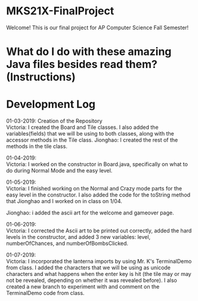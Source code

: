 # MKS21X-FinalProject
Welcome! This is our final project for AP Computer Science Fall Semester!

# What do I do with these amazing Java files besides read them? (Instructions)

# Development Log
01-03-2019: Creation of the Repository                                                                                                      
Victoria: I created the Board and Tile classes. I also added the variables(fields) that we will be using to both classes, along with the accessor methods in the Tile class.
                                                                                                                                            Jionghao: I created the rest of the methods in the tile class.

01-04-2019:                                                                                                                                
Victoria: I worked on the constructor in Board.java, specifically on what to do during Normal Mode and the easy level.

01-05-2019:                                                                                                                                
Victoria: I finished working on the Normal and Crazy mode parts for the easy level in the constructor. I also added the code for the toString method that Jionghao and I worked on in class on 1/04.

Jionghao: i added the ascii art for the welcome and gameover page.

01-06-2019:                                                                                                                                
Victoria: I corrected the Ascii art to be printed out correctly, added the hard levels in the constructor, and added 3 new variables: level, numberOfChances, and numberOfBombsClicked.

01-07-2019:                                                                                                                                
Victoria: I incorporated the lanterna imports by using Mr. K's TerminalDemo from class. I added the characters that we will be using as unicode characters and what happens when the enter key is hit (the tile may or may not be revealed, depending on whether it was revealed before). I also created a new branch to experiment with and comment on the TerminalDemo code from class.
